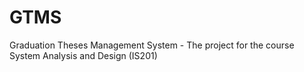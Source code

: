 # GTMS
Graduation Theses Management System - The project for the course System Analysis and Design (IS201)
